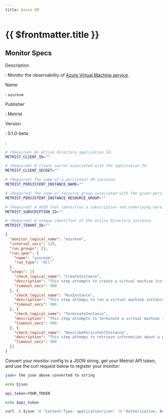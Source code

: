 ```yaml
---
title: Azure VM
---
```


# {{ $frontmatter.title }}

## Monitor Specs

Description

: Monitor the observability of [Azure Virtual Machine service](https://azure.microsoft.com/products/virtual-machines/).

Name

: `azurevm`

Publisher

: Metrist

Version

: 0.1.0-beta

: &nbsp;


<!--@include: /parts/_1.md-->


<!--@include: /parts/_2.md-->


<!--@include: /parts/_3.md-->


```sh
# (Required) An Active Directory application Id.
METRIST_CLIENT_ID=""

# (Required) A client secret associated with the application Id.
METRIST_CLIENT_SECRET=""

# (Required) The name of a persistent VM instance.
METRIST_PERSISTENT_INSTANCE_NAME=""

# (Required) The name of resource group associated with the given persistent instance.
METRIST_PERSISTENT_INSTANCE_RESOURCE_GROUP=""

# (Required) A GUID that identifies a subscription and underlying services.
METRIST_SUBSCRIPTION_ID=""

# (Required) A unique identifier of the Active Directory instance.
METRIST_TENANT_ID=""
```

<!--@include: /parts/tips_env-vars.md -->


<!--@include: /parts/_4.md-->


```json
{
  "monitor_logical_name": "azurevm",
  "interval_secs": 120,
  "run_groups": [],
  "run_spec": {
    "name": "azurevm",
    "run_type": "dll"
  },
  "steps": [{
    "check_logical_name": "CreateInstance",
    "description": "This step attempts to create a virtual machine instance.",
    "timeout_secs": 900
  }, {
    "check_logical_name": "RunInstance",
    "description": "This step attemps to run a virtual machine instance created in a previous step.",
    "timeout_secs": 900
  }, {
    "check_logical_name": "TerminateInstance",
    "description": "This step attempts to terminate a virtual machine instance created in a previous step.",
    "timeout_secs": 900
  }, {
    "check_logical_name": "DescribePersistentInstance",
    "description": "This step attemps to retrieve information about a persistent virtual machine instance.",
    "timeout_secs": 900
  }]
}
```




Convert your monitor config to a JSON string, get your Metrist API token, and use the curl request below to register your monitor:

```sh
json= the json above converted to string

echo $json

api_token=YOUR_TOKEN

echo $api_token

curl -d $json -H "Content-Type: application/json" -H "Authorization: Bearer $api_token" 'https://app.metrist.io/api/v0/monitor-config'

```

<!--@include: /parts/tips_api.md-->


<!--@include: /parts/_5.md-->


<!--@include: /parts/result.md-->
